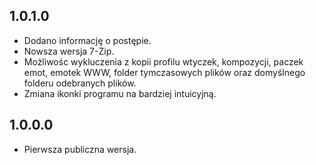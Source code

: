1.0.1.0
-----
* Dodano informację o postępie.
* Nowsza wersja 7-Zip.
* Możliwośc wykluczenia z kopii profilu wtyczek, kompozycji, paczek emot, emotek WWW, folder tymczasowych plików oraz domyślnego folderu odebranych plików.
* Zmiana ikonki programu na bardziej intuicyjną.

1.0.0.0
-----
* Pierwsza publiczna wersja.